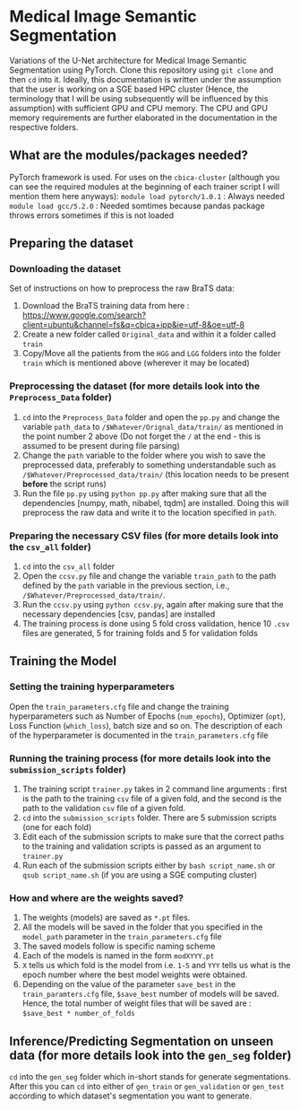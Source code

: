 # Medical Image Semantic Segmentation
Variations of the U-Net architecture for Medical Image Semantic Segmentation using PyTorch. Clone this repository using `git clone` and then `cd` into it. Ideally, this documentation is written under the assumption that the user is working on a SGE based HPC cluster (Hence, the terminology that I will be using subsequently will be influenced by this assumption) with sufficient GPU and CPU memory. The CPU and GPU memory requirements are further elaborated in the documentation in the respective folders. 

## What are the modules/packages needed?
PyTorch framework is used. For uses on the `cbica-cluster` (although you can see the required modules at the beginning of each trainer script I will mention them here anyways):
`module load pytorch/1.0.1` : Always needed
`module load gcc/5.2.0` : Needed somtimes because pandas package throws errors sometimes if this is not loaded 

## Preparing the dataset 

### Downloading the dataset
Set of instructions on how to preprocess the raw BraTS data:
1. Download the BraTS training data from here : https://www.google.com/search?client=ubuntu&channel=fs&q=cbica+ipp&ie=utf-8&oe=utf-8
2. Create a new folder called `Original_data` and within it a folder called `train`
3. Copy/Move all the patients from the `HGG` and `LGG` folders into the folder `train` which is mentioned above (wherever it may be located)

### Preprocessing the dataset (for more details look into the `Preprocess_Data` folder)
1. `cd` into the `Preprocess_Data` folder and open the `pp.py`  and change the variable `path_data` to `/$Whatever/Orignal_data/train/` as mentioned in the point number 2 above (Do not forget the `/` at the end - this is assumed to be present during file parsing)
2. Change the `path` variable to the folder where you wish to save the preprocessed data, preferably to something understandable such as `/$Whatever/Preprocessed_data/train/` (this location needs to be present **before** the script runs)
3. Run the file `pp.py` using `python pp.py` after making sure that all the dependencies [numpy, math, nibabel, tqdm] are installed. Doing this will preprocess the raw data and write it to the location specified in `path`.

###  Preparing the necessary CSV files (for more details look into the `csv_all` folder)
1. `cd` into the `csv_all` folder
2. Open the `ccsv.py` file and change the variable `train_path` to the path defined by the `path` variable in the previous section, i.e., `/$Whatever/Preprocessed_data/train/`.
3. Run the `ccsv.py` using `python ccsv.py`, again after making sure that the necessary dependencies [csv, pandas] are installed
4. The training process is done using 5 fold cross validation, hence 10 `.csv` files are generated, 5 for training folds and 5 for validation folds

## Training the Model

### Setting the training hyperparameters
Open the `train_parameters.cfg` file and change the training hyperparameters such as Number of Epochs (`num_epochs`), Optimizer (`opt`), Loss Function (`which_loss`), batch size and so on. The description of each of the hyperparameter is documented in the `train_parameters.cfg` file

###  Running the training process (for more details look into the `submission_scripts` folder)
1. The training script `trainer.py` takes in 2 command line arguments : first is the path to the training `csv` file of a given fold, and the second is the path to the validation `csv` file of a given fold.
2. `cd` into the `submission_scripts` folder. There are 5 submission scripts (one for each fold)
3. Edit each of the submission scripts to make sure that the correct paths to the training and validation scripts is passed as an argument to `trainer.py`
4. Run each of the submission scripts either by `bash script_name.sh` or `qsub script_name.sh` (if you are using a SGE computing cluster)

###  How and where are the weights saved?
1. The weights (models) are saved as `*.pt` files.
2. All the models will be saved in the folder that you specified in the `model_path` parameter in the `train_parameters.cfg` file
3. The saved models follow is specific naming scheme
4. Each of the models is named in the form `modXYYY.pt`
5. `X` tells us which fold is the model from i.e. `1-5` and `YYY` tells us what is the epoch number where the best model weights were obtained.
6. Depending on the value of the parameter `save_best` in the `train_paramters.cfg` file, `$save_best` number of models will be saved. Hence, the total number of weight files that will be saved are : `$save_best * number_of_folds`

## Inference/Predicting Segmentation on unseen data (for more details look into the `gen_seg` folder)
`cd` into the `gen_seg` folder which in-short stands for generate segmentations. After this you can `cd` into either of `gen_train` or `gen_validation` or `gen_test` according to which dataset's segmentation you want to generate.
